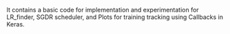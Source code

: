 It contains a basic code for implementation and experimentation for LR_finder, SGDR scheduler, and Plots for training tracking using Callbacks in Keras.
